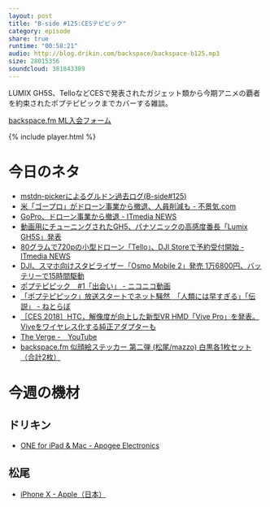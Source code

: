 ```yaml
---
layout: post
title: "B-side #125:CESテピピック"
category: episode
share: true
runtime: "00:58:21"
audio: http://blog.drikin.com/backspace/backspace-b125.mp3
size: 28015356
soundcloud: 381843389
---
```


LUMIX GH5S、TelloなどCESで発表されたガジェット類から今期アニメの覇者を約束されたポプテピピックまでカバーする雑談。

[backspace.fm ML入会フォーム](http://backspace.us11.list-manage.com/subscribe?u=09c933bd3997c1d16dbed156a&id=84b6529b91)

{% include player.html %}

# 今日のネタ

* [mstdn-pickerによるグルドン過去ログ(B-side#125)](https://rbtnn.github.io/mstdn-picker/?instance=mstdn.guru&since_id=99323310668016781&max_id=99323581063723769)
* [米「ゴープロ」がドローン事業から撤退、人員削減も - 不景気.com](http://www.fukeiki.com/2018/01/go-pro-quit-drone-karma.html)
* [GoPro、ドローン事業から撤退 - ITmedia NEWS](http://www.itmedia.co.jp/news/articles/1801/09/news076.html)
* [動画用にチューニングされたGH5、パナソニックの高感度番長「Lumix GH5S」発表](https://www.gizmodo.jp/2018/01/lumix-gh5-revealed.html)
* [80グラムで720pの小型ドローン「Tello」、DJI Storeで予約受付開始 - ITmedia NEWS](http://www.itmedia.co.jp/news/articles/1801/09/news111.html)
* [DJI、スマホ向けスタビライザー「Osmo Mobile 2」発売 1万6800円、バッテリーで15時間駆動](http://www.itmedia.co.jp/news/articles/1801/09/news098.html)
* [ポプテピピック　#1「出会い」 - ニコニコ動画](http://www.nicovideo.jp/watch/1514454446)
* [「ポプテピピック」放送スタートでネット騒然　「人類には早すぎる」「伝説」 - ねとらぼ](http://nlab.itmedia.co.jp/nl/articles/1801/07/news012.html)
* [［CES 2018］HTC，解像度が向上した新型VR HMD「Vive Pro」を発表。Viveをワイヤレス化する純正アダプターも](http://www.4gamer.net/games/329/G032967/20180109001/)
* [The Verge -　YouTube](https://www.youtube.com/user/TheVerge/featured)
* [backspace.fm 似顔絵ステッカー 第二弾 (松尾/mazzo) 白黒各1枚セット（合計2枚）](https://backspace.thebase.in/items/9495624)

# 今週の機材

## ドリキン
* [ONE for iPad & Mac - Apogee Electronics](http://amzn.to/2DJVyyj)

## 松尾
* [iPhone X - Apple（日本）](https://www.apple.com/jp/iphone-x/)

